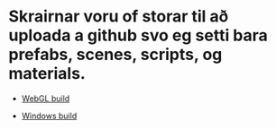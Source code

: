 # Skrairnar voru of storar til að uploada a github svo eg setti bara prefabs, scenes, scripts, og materials.

* [WebGL build](https://simmer.io/@Nussari/verkefni2)

* [Windows build](https://www.dropbox.com/s/pxba6uaduzj54k6/WindowsBuild.zip?dl=1)
